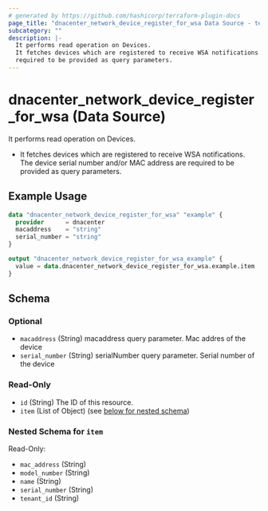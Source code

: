 ```yaml
---
# generated by https://github.com/hashicorp/terraform-plugin-docs
page_title: "dnacenter_network_device_register_for_wsa Data Source - terraform-provider-dnacenter"
subcategory: ""
description: |-
  It performs read operation on Devices.
  It fetches devices which are registered to receive WSA notifications. The device serial number and/or MAC address are
  required to be provided as query parameters.
---
```


# dnacenter_network_device_register_for_wsa (Data Source)

It performs read operation on Devices.

- It fetches devices which are registered to receive WSA notifications. The device serial number and/or MAC address are
required to be provided as query parameters.

## Example Usage

```terraform
data "dnacenter_network_device_register_for_wsa" "example" {
  provider      = dnacenter
  macaddress    = "string"
  serial_number = "string"
}

output "dnacenter_network_device_register_for_wsa_example" {
  value = data.dnacenter_network_device_register_for_wsa.example.item
}
```

<!-- schema generated by tfplugindocs -->
## Schema

### Optional

- `macaddress` (String) macaddress query parameter. Mac addres of the device
- `serial_number` (String) serialNumber query parameter. Serial number of the device

### Read-Only

- `id` (String) The ID of this resource.
- `item` (List of Object) (see [below for nested schema](#nestedatt--item))

<a id="nestedatt--item"></a>
### Nested Schema for `item`

Read-Only:

- `mac_address` (String)
- `model_number` (String)
- `name` (String)
- `serial_number` (String)
- `tenant_id` (String)


